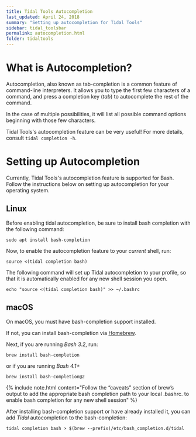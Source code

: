 ```yaml
---
title: Tidal Tools Autocompletion
last_updated: April 24, 2018
summary: "Setting up autocompletion for Tidal Tools"
sidebar: tidal_toolsbar
permalink: autocompletion.html
folder: tidaltools
---
```


# What is Autocompletion?
Autocompletion, also known as tab-completion is a common feature of command-line interpreters.
It allows you to type the first few characters of a command, and press a completion key (_tab_) to
autocomplete the rest of the command.

In the case of multiple possibilities, it will list all possible command options beginning with those few characters.

Tidal Tools's autocompletion feature can be very useful! For more details, consult `tidal completion -h`.

# Setting up Autocompletion

Currently, Tidal Tools's autocompletion feature is supported for Bash.
Follow the instructions below on setting up autocompletion for your operating system.

## Linux

Before enabling tidal autocompletion, be sure to install bash completion with the following command:

```
sudo apt install bash-completion
```

Now, to enable the autocompletion feature to your *current* shell, run:
```
source <(tidal completion bash) 
```

The following command will set up Tidal autocompletion to your profile, so that it is automatically enabled for any new shell session you open.
```
echo "source <(tidal completion bash)" >> ~/.bashrc 
```

## macOS

On macOS, you must have bash-completion support installed.

If not, you can install bash-completion via [Homebrew](https://brew.sh/).


Next, if you are running *Bash 3.2*, run:
```
brew install bash-completion 

```
or if you are running *Bash 4.1+*
```
brew install bash-completion@2

```

{% include note.html content="Follow the “caveats” section of brew’s output to add the appropriate bash completion path to your local .bashrc. to enable bash completion for any new shell session" %}

After installing bash-completion support or have already installed it, you can add *Tidal* autocompletion to the bash-completion:

`tidal completion bash > $(brew --prefix)/etc/bash_completion.d/tidal`
